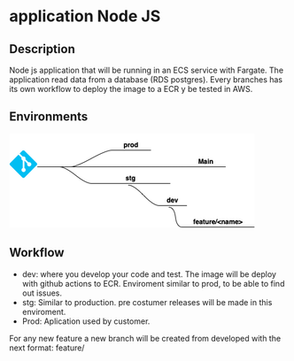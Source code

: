 # application Node JS

## Description
Node js application that will be running in an ECS service with Fargate. The application read data from a database (RDS postgres). Every branches has its own workflow to deploy the image to a ECR y be tested in AWS.

## Environments
![env](github.png)


## Workflow
- dev: where you develop your code and test. The image will be deploy with github actions to ECR. Enviroment similar to prod, to be able to find out issues.
- stg: Similar to production. pre costumer releases will be made in this enviroment.
- Prod: Aplication used by customer.

For any new feature a new branch will be created from developed with the next format: feature/<name>
